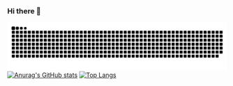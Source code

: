 ### Hi there 👋
![snake gif](https://github.com/ggznzn007/ggznzn007/blob/output/github-contribution-grid-snake.svg)
[![Anurag's GitHub stats](https://github-readme-stats.vercel.app/api?username=ggznzn007=anuraghazra&show_icons=true&theme=radical)](https://github.com/anuraghazra/github-readme-stats)
[![Top Langs](https://github-readme-stats.vercel.app/api/top-langs/?username=ggznzn007)](https://github.com/anuraghazra/github-readme-stats)
<!--
**ggznzn007/ggznzn007** is a ✨ _special_ ✨ repository because its `README.md` (this file) appears on your GitHub profile.
Here are some ideas to get you started:
- 🔭 I’m currently working on ...
- 🌱 I’m currently learning ...
- 👯 I’m looking to collaborate on ...
- 🤔 I’m looking for help with ...
- 💬 Ask me about ...
- 📫 How to reach me: ...
- 😄 Pronouns: ...
- ⚡ Fun fact: ...
-->
